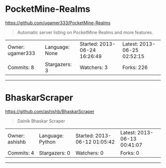 # PocketMine-Realms

https://github.com/ugamer333/PocketMine-Realms
<blockquote>
Automatic server listing on PocketMine Realms and more features.
</blockquote>

<table>
<tr><td>Owner: ugamer333</td>
    <td>Language: None</td>
    <td>Started: 2013-06-24 16:26:49</td>
    <td>Latest: 2013-06-25 02:52:15</td></tr>
<tr><td>Commits: 8</td>
    <td>Stargazers: 3</td>
    <td>Watchers: 3</td>
    <td>Forks: 226</td></tr>
</table>

---

# BhaskarScraper

https://github.com/ashishb/BhaskarScraper
<blockquote>
Dainik Bhaskar Scraper
</blockquote>

<table>
<tr><td>Owner: ashishb</td>
    <td>Language: Python</td>
    <td>Started: 2013-06-12 01:05:42</td>
    <td>Latest: 2013-06-13 00:41:07</td></tr>
<tr><td>Commits: 4</td>
    <td>Stargazers: 0</td>
    <td>Watchers: 0</td>
    <td>Forks: 0</td></tr>
</table>

---


